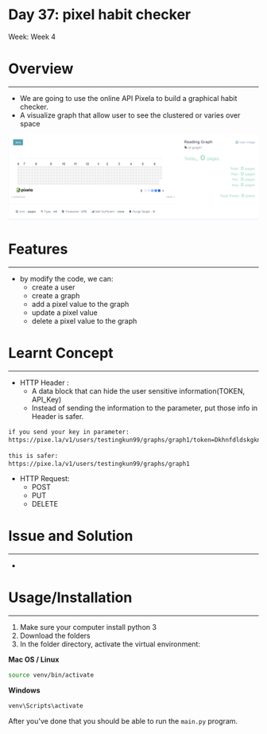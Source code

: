 # Day 37: pixel habit checker

Week: Week 4

# **Overview**

---

- We are going to use the online API Pixela to build a graphical habit checker.
- A visualize graph that allow user to see the clustered or varies over space

![Untitled](screenshot.png)

# **Features**

---

- by modify the code, we can:
    - create a user
    - create a graph
    - add a pixel value to the graph
    - update a pixel value
    - delete a pixel value to the graph

# Learnt Concept

---

- HTTP Header :
    - A data block that can hide the user sensitive information(TOKEN, API_Key)
    - Instead of sending the information to the parameter, put those info in Header is safer.

```
if you send your key in parameter:
https://pixe.la/v1/users/testingkun99/graphs/graph1/token=Dkhnfdldskgkn

this is safer:
https://pixe.la/v1/users/testingkun99/graphs/graph1
```

- HTTP Request:
    - POST
    - PUT
    - DELETE

# Issue and Solution

---

- 

# Usage/**Installation**

---

1. Make sure your computer install python 3
2. Download the folders
3.  In the folder directory, activate the virtual environment:

**Mac OS / Linux**

```bash
source venv/bin/activate

```

**Windows**

```bash
venv\Scripts\activate
```

After you've done that you should be able to run the `main.py` program.